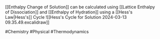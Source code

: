 [[Enthalpy Change of Solution]] can be calculated using [[Lattice Enthalpy of Dissociation]] and [[Enthalpy of Hydration]] using a [[Hess's Law|Hess's]] Cycle
![[Hess's Cycle for Solution 2024-03-13 09.35.49.excalidraw]]

#Chemistry #Physical #Thermodynamics 